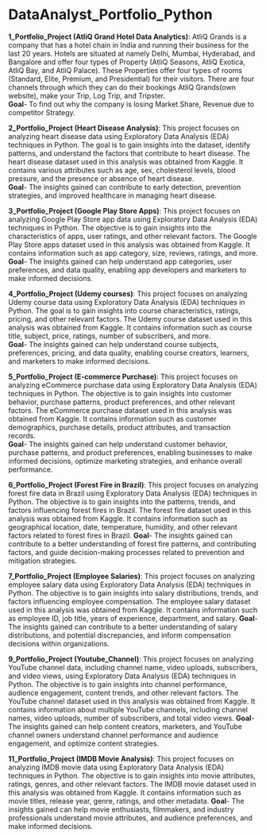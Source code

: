 # DataAnalyst_Portfolio_Python
**1_Portfolio_Project (AtliQ Grand Hotel Data Analytics)**: AtliQ Grands is a company that has a hotel chain in India and running their business for the last 20 years. Hotels are situated at namely Delhi, Mumbai, Hyderabad, and Bangalore and offer four types of Property (AtliQ Seasons, AtliQ Exotica, AtliQ Bay, and AtliQ Palace). These Properties offer four types of rooms (Standard, Elite, Premium, and Presidential) for their visitors. There are four channels through which they can do their bookings AtliQ Grands(own website), make your Trip, Log Trip, and Tripster.<br>
**Goal**- To find out why the company is losing Market Share, Revenue due to competitor Strategy.

**2_Portfolio_Project (Heart Disease Analysis)**: This project focuses on analyzing heart disease data using Exploratory Data Analysis (EDA) techniques in Python. The goal is to gain insights into the dataset, identify patterns, and understand the factors that contribute to heart disease. The heart disease dataset used in this analysis was obtained from Kaggle. It contains various attributes such as age, sex, cholesterol levels, blood pressure, and the presence or absence of heart disease.<br>
**Goal**- The insights gained can contribute to early detection, prevention strategies, and improved healthcare in managing heart disease.

**3_Portfolio_Project (Google Play Store Apps)**: This project focuses on analyzing Google Play Store app data using Exploratory Data Analysis (EDA) techniques in Python. The objective is to gain insights into the characteristics of apps, user ratings, and other relevant factors. The Google Play Store apps dataset used in this analysis was obtained from Kaggle. It contains information such as app category, size, reviews, ratings, and more.<br>
**Goal**- The insights gained can help understand app categories, user preferences, and data quality, enabling app developers and marketers to make informed decisions.

**4_Portfolio_Project (Udemy courses)**: This project focuses on analyzing Udemy course data using Exploratory Data Analysis (EDA) techniques in Python. The goal is to gain insights into course characteristics, ratings, pricing, and other relevant factors. The Udemy course dataset used in this analysis was obtained from Kaggle. It contains information such as course title, subject, price, ratings, number of subscribers, and more. <br>
**Goal**- The insights gained can help understand course subjects, preferences, pricing, and data quality, enabling course creators, learners, and marketers to make informed decisions.

**5_Portfolio_Project (E-commerce Purchase)**: This project focuses on analyzing eCommerce purchase data using Exploratory Data Analysis (EDA) techniques in Python. The objective is to gain insights into customer behavior, purchase patterns, product preferences, and other relevant factors. The eCommerce purchase dataset used in this analysis was obtained from Kaggle. It contains information such as customer demographics, purchase details, product attributes, and transaction records. <br>
**Goal**- The insights gained can help understand customer behavior, purchase patterns, and product preferences, enabling businesses to make informed decisions, optimize marketing strategies, and enhance overall performance.

**6_Portfolio_Project (Forest Fire in Brazil)**: This project focuses on analyzing forest fire data in Brazil using Exploratory Data Analysis (EDA) techniques in Python. The objective is to gain insights into the patterns, trends, and factors influencing forest fires in Brazil. The forest fire dataset used in this analysis was obtained from Kaggle. It contains information such as geographical location, date, temperature, humidity, and other relevant factors related to forest fires in Brazil.
**Goal**- The insights gained can contribute to a better understanding of forest fire patterns, and contributing factors, and guide decision-making processes related to prevention and mitigation strategies.

**7_Portfolio_Project (Employee Salaries)**: This project focuses on analyzing employee salary data using Exploratory Data Analysis (EDA) techniques in Python. The objective is to gain insights into salary distributions, trends, and factors influencing employee compensation. The employee salary dataset used in this analysis was obtained from Kaggle. It contains information such as employee ID, job title, years of experience, department, and salary. 
**Goal**- The insights gained can contribute to a better understanding of salary distributions, and potential discrepancies, and inform compensation decisions within organizations.

**9_Portfolio_Project (Youtube_Channel)**: This project focuses on analyzing YouTube channel data, including channel name, video uploads, subscribers, and video views, using Exploratory Data Analysis (EDA) techniques in Python. The objective is to gain insights into channel performance, audience engagement, content trends, and other relevant factors. The YouTube channel dataset used in this analysis was obtained from Kaggle. It contains information about multiple YouTube channels, including channel names, video uploads, number of subscribers, and total video views. 
**Goal**- The insights gained can help content creators, marketers, and YouTube channel owners understand channel performance and audience engagement, and optimize content strategies.

**11_Portfolio_Project (IMDB Movie Analysis)**: This project focuses on analyzing IMDB movie data using Exploratory Data Analysis (EDA) techniques in Python. The objective is to gain insights into movie attributes, ratings, genres, and other relevant factors. The IMDB movie dataset used in this analysis was obtained from Kaggle. It contains information such as movie titles, release year, genre, ratings, and other metadata. 
**Goal**- The insights gained can help movie enthusiasts, filmmakers, and industry professionals understand movie attributes, and audience preferences, and make informed decisions.




